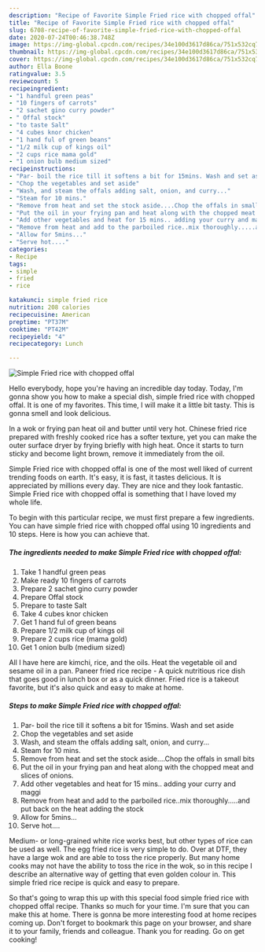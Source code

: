 ```yaml
---
description: "Recipe of Favorite Simple Fried rice with chopped offal"
title: "Recipe of Favorite Simple Fried rice with chopped offal"
slug: 6708-recipe-of-favorite-simple-fried-rice-with-chopped-offal
date: 2020-07-24T00:46:38.748Z
image: https://img-global.cpcdn.com/recipes/34e100d3617d86ca/751x532cq70/simple-fried-rice-with-chopped-offal-recipe-main-photo.jpg
thumbnail: https://img-global.cpcdn.com/recipes/34e100d3617d86ca/751x532cq70/simple-fried-rice-with-chopped-offal-recipe-main-photo.jpg
cover: https://img-global.cpcdn.com/recipes/34e100d3617d86ca/751x532cq70/simple-fried-rice-with-chopped-offal-recipe-main-photo.jpg
author: Ella Boone
ratingvalue: 3.5
reviewcount: 5
recipeingredient:
- "1 handful green peas"
- "10 fingers of carrots"
- "2 sachet gino curry powder"
- " Offal stock"
- "to taste Salt"
- "4 cubes knor chicken"
- "1 hand ful of green beans"
- "1/2 milk cup of kings oil"
- "2 cups rice mama gold"
- "1 onion bulb medium sized"
recipeinstructions:
- "Par- boil the rice till it softens a bit for 15mins. Wash and set aside"
- "Chop the vegetables and set aside"
- "Wash, and steam the offals adding salt, onion, and curry..."
- "Steam for 10 mins."
- "Remove from heat and set the stock aside....Chop the offals in small bits"
- "Put the oil in your frying pan and heat along with the chopped meat and slices of onions."
- "Add other vegetables and heat for 15 mins.. adding your curry and maggi"
- "Remove from heat and add to the parboiled rice..mix thoroughly.....and put back on the heat adding the stock"
- "Allow for 5mins..."
- "Serve hot...."
categories:
- Recipe
tags:
- simple
- fried
- rice

katakunci: simple fried rice 
nutrition: 208 calories
recipecuisine: American
preptime: "PT37M"
cooktime: "PT42M"
recipeyield: "4"
recipecategory: Lunch

---
```



![Simple Fried rice with chopped offal](https://img-global.cpcdn.com/recipes/34e100d3617d86ca/751x532cq70/simple-fried-rice-with-chopped-offal-recipe-main-photo.jpg)

Hello everybody, hope you're having an incredible day today. Today, I'm gonna show you how to make a special dish, simple fried rice with chopped offal. It is one of my favorites. This time, I will make it a little bit tasty. This is gonna smell and look delicious.

In a wok or frying pan heat oil and butter until very hot. Chinese fried rice prepared with freshly cooked rice has a softer texture, yet you can make the outer surface dryer by frying briefly with high heat. Once it starts to turn sticky and become light brown, remove it immediately from the oil.

Simple Fried rice with chopped offal is one of the most well liked of current trending foods on earth. It's easy, it is fast, it tastes delicious. It is appreciated by millions every day. They are nice and they look fantastic. Simple Fried rice with chopped offal is something that I have loved my whole life.


To begin with this particular recipe, we must first prepare a few ingredients. You can have simple fried rice with chopped offal using 10 ingredients and 10 steps. Here is how you can achieve that.

<!--inarticleads1-->

##### The ingredients needed to make Simple Fried rice with chopped offal:

1. Take 1 handful green peas
1. Make ready 10 fingers of carrots
1. Prepare 2 sachet gino curry powder
1. Prepare  Offal stock
1. Prepare to taste Salt
1. Take 4 cubes knor chicken
1. Get 1 hand ful of green beans
1. Prepare 1/2 milk cup of kings oil
1. Prepare 2 cups rice (mama gold)
1. Get 1 onion bulb (medium sized)


All I have here are kimchi, rice, and the oils. Heat the vegetable oil and sesame oil in a pan. Paneer fried rice recipe - A quick nutritious rice dish that goes good in lunch box or as a quick dinner. Fried rice is a takeout favorite, but it&#39;s also quick and easy to make at home. 

<!--inarticleads2-->

##### Steps to make Simple Fried rice with chopped offal:

1. Par- boil the rice till it softens a bit for 15mins. Wash and set aside
1. Chop the vegetables and set aside
1. Wash, and steam the offals adding salt, onion, and curry...
1. Steam for 10 mins.
1. Remove from heat and set the stock aside....Chop the offals in small bits
1. Put the oil in your frying pan and heat along with the chopped meat and slices of onions.
1. Add other vegetables and heat for 15 mins.. adding your curry and maggi
1. Remove from heat and add to the parboiled rice..mix thoroughly.....and put back on the heat adding the stock
1. Allow for 5mins...
1. Serve hot....


Medium- or long-grained white rice works best, but other types of rice can be used as well. The egg fried rice is very simple to do. Over at DTF, they have a large wok and are able to toss the rice properly. But many home cooks may not have the ability to toss the rice in the wok, so in this recipe I describe an alternative way of getting that even golden colour in. This simple fried rice recipe is quick and easy to prepare. 

So that's going to wrap this up with this special food simple fried rice with chopped offal recipe. Thanks so much for your time. I'm sure that you can make this at home. There is gonna be more interesting food at home recipes coming up. Don't forget to bookmark this page on your browser, and share it to your family, friends and colleague. Thank you for reading. Go on get cooking!

